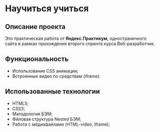 # Научиться учиться

## Описание проекта
Это практическая работа от **Яндекс.Практикум**,  одностраничного сайта в рамках прохождения второго спринта курса Веб-разработчик.

## Функциональность
* Использование CSS анимации;
* Встроенные видео по средствам (iframe).

## Использованные технологии
* HTML5;
* CSS3;
* Матодология БЭМ;
* Фйловая структура Nested БЭМ;
* Работа с медиафайлами (HTML-video, iframe);
